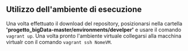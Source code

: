 ## Utilizzo dell'ambiente di esecuzione 

Una volta effettuato il download del repository, posizionarsi nella cartella **'progetto_bigData-master/environments/develper'** e usare il comando `vagrant up`. Una volta pronto l'ambiente virtuale collegarsi alla macchina virtualr con il comando `vagrant ssh NomeVM`.





